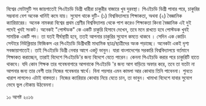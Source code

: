 বিশ্বের মোটামুটি সব জায়গাতেই পিএইচডি ডিগ্রী ধারীরা চাকুরীর বাজারে খুব দুরবস্থা। পিএইচডি ডিগ্রী পাবার পরে, চাকুরির সম্ভবানা বেশ অনেক খানিই কমে যায়। সুযোগ থাকে দুটি- (১) বিশ্ববিদ্যালয়ে শিক্ষাকতা, অথবা (২) বৈজ্ঞানিক ক্যারিয়ারের। অনেক নামকরা বিশ্বের প্রথম শ্রেণীর বিশ্ববিদ্যালয় থেকে পাশ করেও শিক্ষাকতা কিংবা বৈজ্ঞানিক এই দুই পদেই খুবই সংকট। অনেকই "পোস্টডক" কে একটি চাকুরি হিসাবে দেখেন, তবে মনে রাখতে হবে পোস্টডক খুবই সাময়িক একটি পদ। তা যতই দীর্ঘস্থায়ী হবে, ততই আপনার চাকুরির সুযোগ কমতে থাকবে । সেদিন এক কোচিং সেন্টারে নিউক্লিয়ার ফিজিকস এর পিএইচডি ডিগ্রীধারী মাধ্যমিক ছাত্র/ছাত্রীদের অংক পড়াচ্ছে। অনেকটা একই দৃশ্য সবজায়াগাতেই। তাই পিএইচডি ডিগ্রী নেবার আগে একটু ভাবুন। যারা বাংলাদেশের সরকারি বিশ্ববিদ্যালয়ে বর্তমানে শিক্ষাকত করাচ্ছেন, তারাই বিদেশে পিএইচডি'র জন্য বিদেশে যেতে পারেন। কেননা পিএইচডি করার পরে চাকুরিটি হাতে থাকবে। যদি কোন শিক্ষক তার গবেষনাগারে আপনাকে পিএইচডি 'র জন্য আগ বাড়িয়ে অফার করে, তবে তা যতটা না আপনার জন্য তার বেশী তার নিজের গবেষনার স্বার্থে। বিনা পয়সার এমন কামলা আর কোথায় তিনি পাবেননা। শুনতে খারাপ লাগলেও এটাই বাস্তবতা। নিজের ক্যারিয়ার কোথায় নিয়ে যেতে চান, তা ভাবুন। খামাখা বিদেশে যাবার সুযোগ ভেবে ভুল নৌকায় উঠবেননা।

১০ আগষ্ট ২০১৬